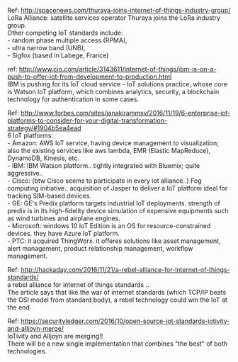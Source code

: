 Ref: http://spacenews.com/thuraya-joins-internet-of-things-industry-group/  
LoRa Alliance: satellite services operator Thuraya joins the LoRa industry group.  
Other competing IoT standards include:   
	- random phase multiple access (RPMA),  
	- ultra narrow band (UNB),  
	- Sigfox (based in Labege, France)


ref: http://www.cio.com/article/3143611/internet-of-things/ibm-is-on-a-push-to-offer-iot-from-development-to-production.html  
IBM is pushing for its IoT cloud service - IoT solutions practice, whose core is Watson IoT platform,
which combines analytics, security, a blockchain technology for authentication in some cases.


Ref: http://www.forbes.com/sites/janakirammsv/2016/11/19/6-enterprise-iot-platforms-to-consider-for-your-digital-transformation-strategy/#1904b5ea4ead  
6 IoT platforms:  
	- Amazon: AWS IoT service, having device management to visualization; also the existing services like aws lambda, EMR (Elastic MapReduce), DynamoDB, Kinesis, etc.   
	- IBM: IBM Watson platform.. tightly integrated with Bluemix; quite aggressive..  
	- Cisco: (btw Cisco seems to participate in every iot alliance..) Fog computing initiative.. acquisition of Jasper to deliver a IoT platform ideal for tracking SIM-based devices.  
	- GE: GE's Predix platform targets industrial IoT deployments. strength of predix is in its high-fidelity device simulation of expensive equipments such as wind turbines and airplane engines.  
	- Microsoft: windows 10 IoT Edition is an OS for resource-constrained devices. they have Azure IoT platform.  
	- PTC: it acquired ThingWorx. it offeres solutions like asset management, alert management, product relationship management, workflow management.


Ref: http://hackaday.com/2016/11/21/a-rebel-alliance-for-internet-of-things-standards/  
a rebel alliance for internet of things standards ..   
The article says that like the war of internet standards (which TCP/IP beats the OSI model from standard body),
a rebel technology could win the IoT at the end.


Ref: https://securityledger.com/2016/10/open-source-iot-standards-iotivity-and-alljoyn-merge/  
IoTivity and Alljoyn are merging!!  
There will be a new single implementation that combines "the best" of both technologies.
